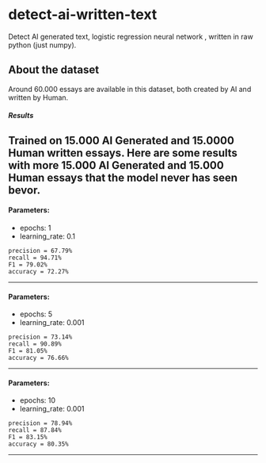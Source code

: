 # detect-ai-written-text
Detect AI generated text, logistic regression neural network , written in raw python (just numpy).

## About the dataset
Around 60.000 essays are available in this dataset, both created by AI and written by Human.

##### Results
Trained on 15.000 AI Generated and 15.0000 Human written essays.
Here are some results with more 15.000 AI Generated and 15.000 Human essays that the model never has seen bevor.
--------------------------------
#### Parameters:
- epochs: 1
- learning_rate: 0.1

```shell
precision = 67.79%
recall = 94.71%
F1 = 79.02%
accuracy = 72.27%
```
--------------------------------
#### Parameters:
- epochs: 5
- learning_rate: 0.001

```shell
precision = 73.14%
recall = 90.89%
F1 = 81.05%
accuracy = 76.66%
```
--------------------------------
#### Parameters:
- epochs: 10
- learning_rate: 0.001

```shell
precision = 78.94%
recall = 87.84%
F1 = 83.15%
accuracy = 80.35%
```
--------------------------------


